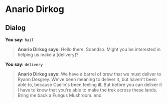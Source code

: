 # Anario Dirkog


## Dialog

**You say:** `hail`



>**Anario Dirkog says:** Hello there, Soandso. Might you be interested in helping us make a [delivery]?

**You say:** `delivery`



>**Anario Dirkog says:** We have a barrel of brew that we must deliver to Ryann Desgrey. We've been meaning to deliver it, but haven't been able to, because Caelin's been feeling ill. But before you can deliver it I have to know that you're able to make the trek across these lands. Bring me back a Fungus Mushroom.
end
